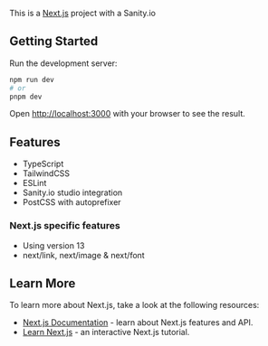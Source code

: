This is a [Next.js](https://nextjs.org/) project with a Sanity.io

## Getting Started

Run the development server:

```bash
npm run dev
# or
pnpm dev
```

Open [http://localhost:3000](http://localhost:3000) with your browser to see the result.

## Features

- TypeScript
- TailwindCSS
- ESLint
- Sanity.io studio integration
- PostCSS with autoprefixer

### Next.js specific features

- Using version 13
- next/link, next/image & next/font

## Learn More

To learn more about Next.js, take a look at the following resources:

- [Next.js Documentation](https://nextjs.org/docs) - learn about Next.js features and API.
- [Learn Next.js](https://nextjs.org/learn) - an interactive Next.js tutorial.
